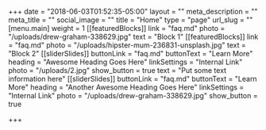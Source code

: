 +++
date = "2018-06-03T01:52:35-05:00"
layout = ""
meta_description = ""
meta_title = ""
social_image = ""
title = "Home"
type = "page"
url_slug = ""
[menu.main]
weight = 1
[[featuredBlocks]]
link = "faq.md"
photo = "/uploads/drew-graham-338629.jpg"
text = "Block 1"
[[featuredBlocks]]
link = "faq.md"
photo = "/uploads/hipster-mum-236831-unsplash.jpg"
text = "Block 2"
[[sliderSlides]]
buttonLink = "faq.md"
buttonText = "Learn More"
heading = "Awesome Heading Goes Here"
linkSettings = "Internal Link"
photo = "/uploads/2.jpg"
show_button = true
text = "Put some text information here"
[[sliderSlides]]
buttonLink = "faq.md"
buttonText = "Learn More"
heading = "Another Awesome Heading Goes Here"
linkSettings = "Internal Link"
photo = "/uploads/drew-graham-338629.jpg"
show_button = true

+++
